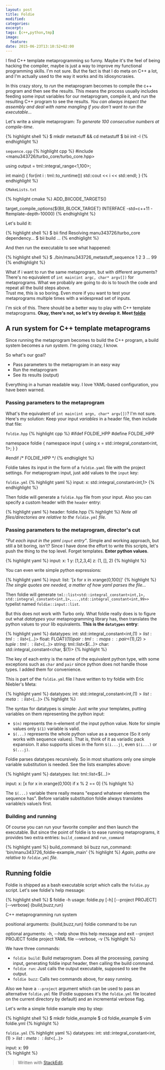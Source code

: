 ```yaml
---
layout: post
title: Foldie
modified:
categories: 
excerpt:
tags: [c++,python,tmp]
image:
  feature:
date: 2015-06-23T13:10:52+02:00
---
```



I find C++ template metaprogramming so funny. Maybe it's the feel of being hacking the compiler, maybe is just a way to improve my functional programming skills. I'm not sure. But the fact is that I do meta on C++ a lot, and I'm actually used to the way it works and its idiosyncrasies.

In this crazy story, to *run* the metaprogram becomes to compile the c++ program and then see the results. This means the process usually includes feeding some input variables for our metaprogram, compile it, and run the resulting C++ program to see the results. *You can always inspect the assembly and deal with name mangling if you don't want to run the executable...*

Let's write a simple metaprogram: *To generate 100 consecutive numbers at compile-time*.

{% highlight shell %}
$ mkdir metastuff && cd metastuff
$ bii init -l
{% endhighlight %}

`sequence.cpp`
{% highlight cpp %}
#include <manu343726/turbo_core/turbo_core.hpp>

using output = tml::integral_range<1,100>;

int main()
{
	for(int i : tml::to_runtime<output>())
		std::cout << i << std::endl;
}
{% endhighlight %}

`CMakeLists.txt`

{% highlight cmake %}
ADD_BIICODE_TARGETS()

target_compile_options(${BII_BLOCK_TARGET} INTERFACE 
                       -std=c++11 
                       -ftemplate-depth-10000)
{% endhighlight %}

Let's build it:

{% highlight shell %}
$ bii find
Resolving manu343726/turbo_core dependency...
$ bii build
...
{% endhiglight %}

And then run the executable to see what happened:

{% highlight shell %}
$ ./bin/manu343726_metastuff_sequence
1
2
3
...
99
{% endhighlight %}

What if i want to run the same metaprogram, but with different arguments? There's no equivalent of `int main(int argc, char* argv[])` for metaprograms. What we probably are going to do is to touch the code and repeat all the build steps above.  
Trust me, this is so boring. Even more if you want to test your metaprograms multiple times with a widespread set of inputs.

I'm sick of this. There should be a better way to play with C++ template metaprograms. **Okay, there's not, so let's try develop it. Meet [foldie](https://github.com/Manu343726/foldie)**

A run system for C++ template metaprograms
--------------------------------------------------------

Since running the metaprogram becomes to build the C++ program, a build system becomes a *run system*. I'm going crazy, I know.

So what's our goal? 

 - Pass parameters to the metaprogram in an easy way
 - Run the metaprogram
 - See its results (output)

Everything in a human readable way. I love YAML-based configuration, you have been warned.

### Passing parameters to the metaprogram

What's the equivalent of `int main(int argn, char* argv[])`? I'm not sure. Here's my solution: Keep your input *variables* in a header file, then include that file:

`foldie.hpp`
{% highlight cpp %}
#ifdef FOLDIE_HPP
#define FOLDIE_HPP

namespace foldie
{
	namespace input
	{
		using x = std::integral_constant<int, 1>;
	}
}

#endif /* FOLDIE_HPP */
{% endhiglight %}

Foldie takes its input in the form of a `foldie.yaml` file with the project settings.
For metaprogram input, just add values to the `input` key:

`foldie.yml`
{% highlight yaml %}
input:
  x: std::integral_constant<int,1>
{% endhighlight %}

Then foldie will generate a `foldie.hpp` file from your input. Also you can specify a custom header with the `header` entry:

{% highlight yaml %}
header: foldie.hpp
{% highlight %}
*Note all files/directories are relative to the `foldie.yml` file.*

### Passing parameters to the metaprogram, director's cut

*"Put each input in the yaml `input` entry"*. Simple and working approach, but still a bit boring, isn't? Since I have done the effort to write this scripts, let's push the thing to the top level. Forget templates. **Enter python values**.

{% highlight yaml %}
input:
  x: 1
  y: [1,2,3,4]
  z: (1, [], 2)
{% highlight %}

You can even write simple python expressions:

{% highlight yaml %}
input:
  list: '[x for x in xrange(0,100)]'
{% highlight %}
*The single quotes are needed, a matter of how yaml parses the file...*

Then foldie will generate `tml::list<std::integral_constant<int,1>, std::integral_constant<int,1>,...,std::integral_constant<int,99>>` typelist named `foldie::input::list`.

But this does not work with Turbo only. What foldie really does is to figure out what *datatypes* your metaprogramming library has, then translates the python values to your lib equivalents. **This is the `datatypes` entry**:

{% highlight yaml %}
datatypes:
  int: std::integral_constant<int,$(1)>
  list: tml::list<$(...)>
  float: FLOAT($(1))
  pair: tml::maps::pair<$(1),$(2)>
  tuple: tml::list<$(...)>
  string: tml::list<$(...)>
  char: std::integral_constant<char, $(1)>
{% highlight %}

The key  of each entry is the name of the equivalent python type, with some exceptions such as `char` and `pair` since python does not handle those types. I added them for convenience.

This is part of the `foldie.yml` file I have written to try foldie with Eric Niebler's Meta:

{% highlight yaml %}
datatypes:
  int: std::integral_constant<int,$(1)>
  list: meta::list<$(...)>
{% highlight %}

The syntax for datatypes is simple: Just write your templates, putting variables on them representing the python input:

 - `$(n)` represents the n-element of the input python value. Note for simple values only `$(1)` variable is valid.
 - `$(...)` represents the whole python value as a sequence (So it only works with sequence values). That is, think of it as variadic pack expansion. It also supports slices in the form `$(i...j)`, even `$(i...)` or `$(...j)`.

Foldie parses datatypes recursively. So in most situations only one simple variable substitution is needed. See the lists examples above:

{% highlight yaml %}
datatypes:
  list: tml::list<$(...)>

input:
  x: [x for x in xrange(0,100) if x % 2 == 0]
{% highlight %}

The `$(...)` variable there really means "expand whatever elements the sequence has". Before variable substitution foldie always translates variable/s value/s first.

### Building and running

Of course you can run your favorite compiler and then launch the executable. But since the point of foldie is to ease running metaprograms, it provides two extra entries: `build_command` and `run_command`

{% highlight yaml %}
build_command: bii buzz
run_command: 'bin/manu343726_foldie-example_main'
{% highlight %}
*Again, paths are relative to `foldie.yml` file.*

Running foldie
------------------

Foldie is shipped as a bash executable script which calls the `foldie.py` script. Let's see foldie's help message:

{% highlight shell %}
$ foldie -h
usage: foldie.py [-h] [--project PROJECT] [--verbose] {build,buzz,run}

C++ metaprogramming run system

positional arguments:
  {build,buzz,run}   foldie command to be run

optional arguments:
  -h, --help         show this help message and exit
  --project PROJECT  foldie project YAML file
  --verbose, -v
{% highlight %}

We have three commands:

 - `foldie build`: Build metaprogram. Does all the processing, parsing input, generating foldie input header, then calling the build command.
 - `foldie run`: Just calls the output executable, supposed to see the output.
 - `foldie buzz`: Calls two commands above, for easy running.
 
 Also we have a `--project` argument which can be used to pass an alternative `foldie.yml` file (Foldie supposes it's the `foldie.yml` file located on the current directory by default) and an incremental verbose flag.

Let's write a simple foldie example step by step:

{% highlight shell %}
$ mkdir foldie_example
$ cd foldie_example
$ vim foldie.yml
{% highlight %}

`foldie.yml`
{% highlight yaml %}
datatypes:
  int: std::integral_constant<int, $(1)>
  list: meta::list<$(...)>

input:
  x: 99                                       
{% highlight %}

> Written with [StackEdit](https://stackedit.io/).
